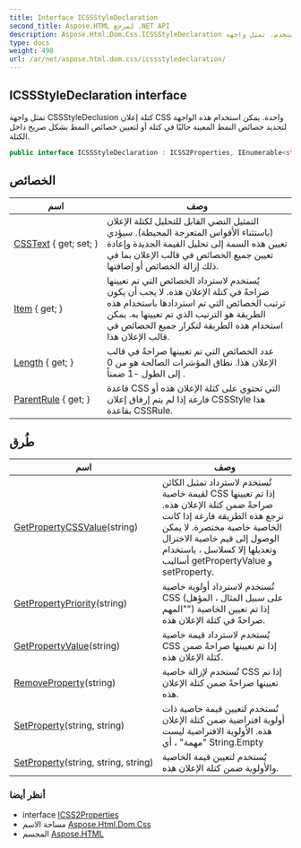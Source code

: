 ```yaml
---
title: Interface ICSSStyleDeclaration
second_title: Aspose.HTML لمرجع .NET API
description: Aspose.Html.Dom.Css.ICSSStyleDeclaration واجهه المستخدم. تمثل واجهة CSSStyleDeclusion كتلة إعلان CSS واحدة. يمكن استخدام هذه الواجهة لتحديد خصائص النمط المعينة حاليًا في كتلة أو لتعيين خصائص النمط بشكل صريح داخل الكتلة.
type: docs
weight: 490
url: /ar/net/aspose.html.dom.css/icssstyledeclaration/
---
```

## ICSSStyleDeclaration interface

تمثل واجهة CSSStyleDeclusion كتلة إعلان CSS واحدة. يمكن استخدام هذه الواجهة لتحديد خصائص النمط المعينة حاليًا في كتلة أو لتعيين خصائص النمط بشكل صريح داخل الكتلة.

```csharp
public interface ICSSStyleDeclaration : ICSS2Properties, IEnumerable<string>
```

## الخصائص

| اسم | وصف |
| --- | --- |
| [CSSText](../../aspose.html.dom.css/icssstyledeclaration/csstext/) { get; set; } | التمثيل النصي القابل للتحليل لكتلة الإعلان (باستثناء الأقواس المتعرجة المحيطة). سيؤدي تعيين هذه السمة إلى تحليل القيمة الجديدة وإعادة تعيين جميع الخصائص في قالب الإعلان بما في ذلك إزالة الخصائص أو إضافتها. |
| [Item](../../aspose.html.dom.css/icssstyledeclaration/item/) { get; } | يُستخدم لاسترداد الخصائص التي تم تعيينها صراحةً في كتلة الإعلان هذه. لا يجب أن يكون ترتيب الخصائص التي تم استردادها باستخدام هذه الطريقة هو الترتيب الذي تم تعيينها به. يمكن استخدام هذه الطريقة لتكرار جميع الخصائص في قالب الإعلان هذا. |
| [Length](../../aspose.html.dom.css/icssstyledeclaration/length/) { get; } | عدد الخصائص التي تم تعيينها صراحةً في قالب الإعلان هذا. نطاق المؤشرات الصالحة هو من 0 إلى الطول -1 ضمناً . |
| [ParentRule](../../aspose.html.dom.css/icssstyledeclaration/parentrule/) { get; } | قاعدة CSS التي تحتوي على كتلة الإعلان هذه أو فارغة إذا لم يتم إرفاق إعلان CSSStyle هذا بقاعدة CSSRule. |

## طُرق

| اسم | وصف |
| --- | --- |
| [GetPropertyCSSValue](../../aspose.html.dom.css/icssstyledeclaration/getpropertycssvalue/)(string) | تُستخدم لاسترداد تمثيل الكائن لقيمة خاصية CSS إذا تم تعيينها صراحةً ضمن كتلة الإعلان هذه. ترجع هذه الطريقة فارغة إذا كانت الخاصية خاصية مختصرة. لا يمكن الوصول إلى قيم خاصية الاختزال وتعديلها إلا كسلاسل ، باستخدام أساليب getPropertyValue و setProperty. |
| [GetPropertyPriority](../../aspose.html.dom.css/icssstyledeclaration/getpropertypriority/)(string) | تُستخدم لاسترداد أولوية خاصية CSS (على سبيل المثال ، المؤهل "المهم") إذا تم تعيين الخاصية صراحةً في كتلة الإعلان هذه. |
| [GetPropertyValue](../../aspose.html.dom.css/icssstyledeclaration/getpropertyvalue/)(string) | يُستخدم لاسترداد قيمة خاصية CSS إذا تم تعيينها صراحةً ضمن كتلة الإعلان هذه. |
| [RemoveProperty](../../aspose.html.dom.css/icssstyledeclaration/removeproperty/)(string) | تُستخدم لإزالة خاصية CSS إذا تم تعيينها صراحةً ضمن كتلة الإعلان هذه. |
| [SetProperty](../../aspose.html.dom.css/icssstyledeclaration/setproperty/#setproperty)(string, string) | تُستخدم لتعيين قيمة خاصية ذات أولوية افتراضية ضمن كتلة الإعلان هذه. الأولوية الافتراضية ليست "مهمة" ، أي String.Empty |
| [SetProperty](../../aspose.html.dom.css/icssstyledeclaration/setproperty/#setproperty_1)(string, string, string) | يُستخدم لتعيين قيمة الخاصية والأولوية ضمن كتلة الإعلان هذه. |

### أنظر أيضا

* interface [ICSS2Properties](../icss2properties/)
* مساحة الاسم [Aspose.Html.Dom.Css](../../aspose.html.dom.css/)
* المجسم [Aspose.HTML](../../)



